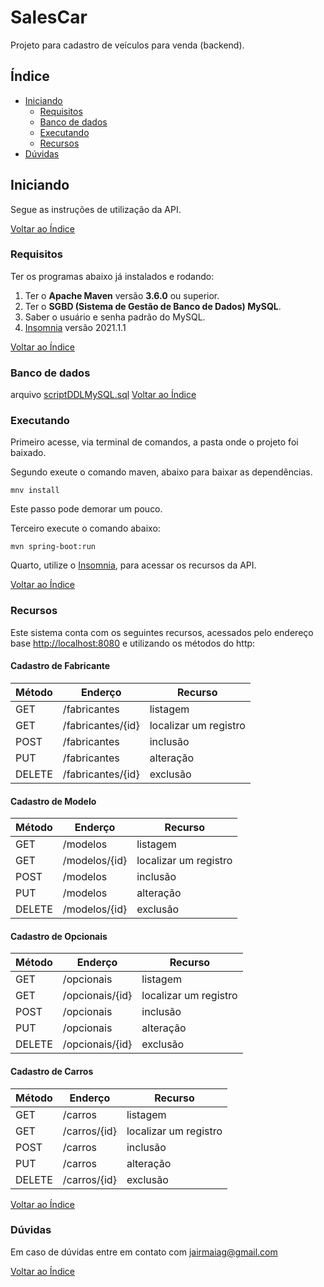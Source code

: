 # SalesCar

Projeto para cadastro de veículos para venda (backend).

## Índice

- [Iniciando](#iniciando)
  - [Requisitos](#requisitos)
  - [Banco de dados](#banco-de-dados)
  - [Executando](#executando)
  - [Recursos](#recursos)
- [Dúvidas](#dúvidas)

## Iniciando

Segue as instruções de utilização da API.

[Voltar ao Índice](#salescar)

### Requisitos
Ter os programas abaixo já instalados e rodando:
 
1. Ter o **Apache Maven** versão **3.6.0** ou superior.
2. Ter o **SGBD (Sistema de Gestão de Banco de Dados) MySQL**.
3. Saber o usuário e senha padrão do MySQL.
4. [Insomnia](https://insomnia.rest/) versão 2021.1.1

[Voltar ao Índice](#salescar)

### Banco de dados

arquivo [scriptDDLMySQL.sql](#salescar/src/test/resources/scriptDDLMySQL.sql)
[Voltar ao Índice](#salescar)

### Executando

Primeiro acesse, via terminal de comandos, a pasta onde o projeto foi baixado.

Segundo exeute o comando maven, abaixo para baixar as dependências.

`mnv install`

Este passo pode demorar um pouco.

Terceiro execute o comando abaixo:

`mvn spring-boot:run`

Quarto, utilize o [Insomnia](https://insomnia.rest/), para acessar os recursos da API.

[Voltar ao Índice](#salescar)

### Recursos

Este sistema conta com os seguintes recursos, acessados pelo endereço base [http://localhost:8080](http://localhost:8080) e utilizando os métodos do http:

#### Cadastro de Fabricante

| Método | Enderço           | Recurso               |
|--------|-------------------|-----------------------|
| GET    | /fabricantes      | listagem              |
| GET    | /fabricantes/{id} | localizar um registro |
| POST   | /fabricantes      | inclusão              |
| PUT    | /fabricantes      | alteração             |
| DELETE | /fabricantes/{id} | exclusão              |
 	 	

#### Cadastro de Modelo

| Método | Enderço       | Recurso               |
|--------|---------------|-----------------------|
| GET    | /modelos      | listagem              |
| GET    | /modelos/{id} | localizar um registro |
| POST   | /modelos      | inclusão              |
| PUT    | /modelos      | alteração             |
| DELETE | /modelos/{id} | exclusão              |

#### Cadastro de Opcionais

| Método | Enderço         | Recurso               |
|--------|-----------------|-----------------------|
| GET    | /opcionais      | listagem              |
| GET    | /opcionais/{id} | localizar um registro |
| POST   | /opcionais      | inclusão              |
| PUT    | /opcionais      | alteração             |
| DELETE | /opcionais/{id} | exclusão              |

#### Cadastro de Carros

| Método | Enderço      | Recurso               |
|--------|--------------|-----------------------|
| GET    | /carros      | listagem              |
| GET    | /carros/{id} | localizar um registro |
| POST   | /carros      | inclusão              |
| PUT    | /carros      | alteração             |
| DELETE | /carros/{id} | exclusão              |

[Voltar ao Índice](#salescar)

### Dúvidas

Em caso de dúvidas entre em contato com [jairmaiag@gmail.com](jairmaiag@gmail.com)

[Voltar ao Índice](#salescar)